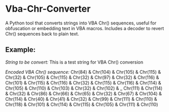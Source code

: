 # Vba-Chr-Converter

A Python tool that converts strings into VBA Chr() sequences, useful for obfuscation or embedding text in VBA macros. Includes a decoder to revert Chr() sequences back to plain text.

## Example:

_String to be convert:_
This is a test string for VBA Chr() conversion

_Encoded VBA Chr() sequence:_
Chr(84) & Chr(104) & Chr(105) & Chr(115) & Chr(32) & Chr(105) & Chr(115) & Chr(32) & Chr(97) & Chr(32) & Chr(116) & Chr(101) & Chr(115) & Chr(116) & Chr(32) & Chr(115) & Chr(116) & Chr(114) & Chr(105) & Chr(110) & Chr(103) & Chr(32) & Chr(102) & \_
Chr(111) & Chr(114) & Chr(32) & Chr(86) & Chr(66) & Chr(65) & Chr(32) & Chr(67) & Chr(104) & Chr(114) & Chr(40) & Chr(41) & Chr(32) & Chr(99) & Chr(111) & Chr(110) & Chr(118) & Chr(101) & Chr(114) & Chr(115) & Chr(105) & Chr(111) & Chr(110)
